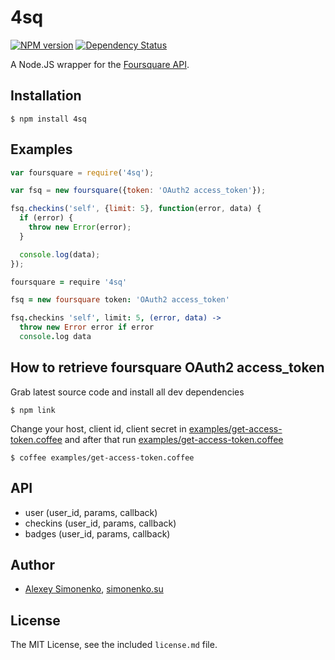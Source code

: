 # 4sq

[![NPM version](https://badge.fury.io/js/4sq.png)](http://badge.fury.io/js/4sq) [![Dependency Status](https://david-dm.org/meritt/node-4sq.png)](https://david-dm.org/meritt/node-4sq)

A Node.JS wrapper for the [Foursquare API](https://developer.foursquare.com/overview/).

## Installation

```
$ npm install 4sq
```

## Examples

```js
var foursquare = require('4sq');

var fsq = new foursquare({token: 'OAuth2 access_token'});

fsq.checkins('self', {limit: 5}, function(error, data) {
  if (error) {
    throw new Error(error);
  }

  console.log(data);
});
```

```coffeescript
foursquare = require '4sq'

fsq = new foursquare token: 'OAuth2 access_token'

fsq.checkins 'self', limit: 5, (error, data) ->
  throw new Error error if error
  console.log data
```

## How to retrieve foursquare OAuth2 access_token

Grab latest source code and install all dev dependencies

```
$ npm link
```

Change your host, client id, client secret in [examples/get-access-token.coffee](http://github.com/meritt/node-4sq/blob/master/examples/get-access-token.coffee) and after that run [examples/get-access-token.coffee](http://github.com/meritt/node-4sq/blob/master/examples/get-access-token.coffee)

```
$ coffee examples/get-access-token.coffee
```

## API

* user (user_id, params, callback)
* checkins (user_id, params, callback)
* badges (user_id, params, callback)

## Author

* [Alexey Simonenko](mailto:alexey@simonenko.su), [simonenko.su](http://simonenko.su)

## License

The MIT License, see the included `license.md` file.
